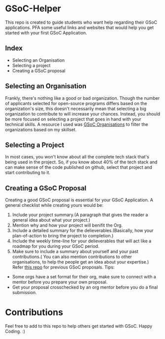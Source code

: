 # GSoC-Helper
This repo is created to guide students who want help regarding their GSoC applications. PFA some useful links and websites that would help you get started with your first GSoC Application.

## Index
- Selecting an Organisation
- Selecting a project
- Creating a GSoC proposal

## Selecting an Organisation
Frankly, there's nothing like a good or bad organization. Though the number of applicants selected for open-source programs differs based on the organization's size, this doesn't necessarily mean that selecting a big organization to contribute to will increase your chances. Instead, you should be more focused on selecting a project that goes in hand with your technical skills. A resource I used was [GSoC Organisations](https://www.gsocorganizations.dev/) to filter the organizations based on my skillset.

## Selecting a Project
In most cases, you won't know about all the complete tech stack that's being used in the project. So, if you know about 40% of the tech stack and can make sense of the code published on github, select that project and start contributing to it.

## Creating a GSoC Proposal
Creating a good GSoC proposal is essential for your GSoC Application. A general checklist while creating yours would be:
1. Include your project summary.(A paragraph that gives the reader a general idea about what your project.)
2. Mention why and how your project will benifit the Org.
3. Include a detailed summary for the delieverables.(Basically, how your plan-of-action to bring the project to completion.)
4. Include the weekly time-line for your delieverables that will act like a roadmap for you during your GSoC period.
5. Make sure to include a summary about yourself and your past contributions.( You can also mention contributions to other organisations, to help the people get an idea about your expertise.)
Refer [this repo](https://github.com/Google-Summer-of-Code-Archive/gsoc-proposals-archive) for previous GSoC proposals.
Tips:
- Some orgs have a set format for their org, make sure to connect with a mentor before you prepare your own proposal.
- Get your proposal crosschecked by an org mentor before you do a final submission.

# Contributions
Feel free to add to this repo to help others get started with GSoC.
Happy Coding. :)
